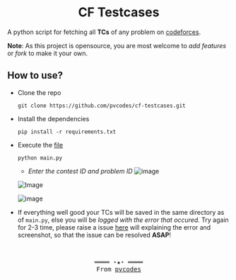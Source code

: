 <h1 align=center>CF Testcases</h1>
<p>

A python script for fetching all <b>TCs</b> of any problem on [codeforces](https://codeforces.com/problemset).

</p>

<b>Note</b>: As this project is opensource, you are most welcome to <i>add features</i> or <i>fork</i> to make it your own.


<h2> How to use?</h2>

- Clone the repo 
    ```
    git clone https://github.com/pvcodes/cf-testcases.git
    ```
- Install the dependencies
    ```
    pip install -r requirements.txt
    ```
- Execute the [file](main.py)
    ```
    python main.py
    ```
    - <i>Enter the contest ID and problem ID</i>
    ![image](https://user-images.githubusercontent.com/90865757/271003398-5b64c88f-5f4c-4b52-8ce2-d9b1a4df7920.jpg)



    ![Image](https://user-images.githubusercontent.com/90865757/270999914-51704e42-d020-4f14-87cc-bdcce0d9ce62.png)

    ![image](https://user-images.githubusercontent.com/90865757/270999939-e59c7f8b-3615-4669-924f-1850d47fc9d3.png)

- If everything well good your TCs will be saved in the same directory as of `main.py`, else you will be <i>logged with the error that occured.</i> Try again for 2-3 time, please raise a issue [here](https://github.com/pvcodes/cf-testcases/issues/new) will explaining the error and screenshot, so that the issue can be resolved <b>ASAP</b>!



<br>

<samp>
  <p align="center">
    ════ ⋆★⋆ ════<br>
    From <a href="https://github.com/pvcodes/pvcodes">pvcodes</a>
  </p>
</samp>


